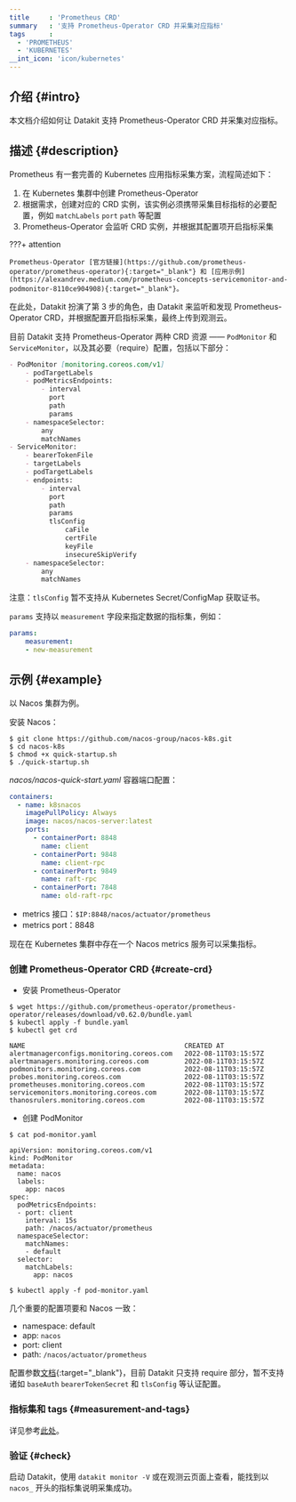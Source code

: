 ```yaml
---
title     : 'Prometheus CRD'
summary   : '支持 Prometheus-Operator CRD 并采集对应指标'
tags      :
  - 'PROMETHEUS'
  - 'KUBERNETES'
__int_icon: 'icon/kubernetes'
---
```


## 介绍 {#intro}

本文档介绍如何让 Datakit 支持 Prometheus-Operator CRD 并采集对应指标。

## 描述 {#description}

Prometheus 有一套完善的 Kubernetes 应用指标采集方案，流程简述如下：

1. 在 Kubernetes 集群中创建 Prometheus-Operator
2. 根据需求，创建对应的 CRD 实例，该实例必须携带采集目标指标的必要配置，例如 `matchLabels` `port` `path` 等配置
3. Prometheus-Operator 会监听 CRD 实例，并根据其配置项开启指标采集

<!-- markdownlint-disable MD046 -->
???+ attention

    Prometheus-Operator [官方链接](https://github.com/prometheus-operator/prometheus-operator){:target="_blank"} 和 [应用示例](https://alexandrev.medium.com/prometheus-concepts-servicemonitor-and-podmonitor-8110ce904908){:target="_blank"}。
<!-- markdownlint-enable -->

在此处，Datakit 扮演了第 3 步的角色，由 Datakit 来监听和发现 Prometheus-Operator CRD，并根据配置开启指标采集，最终上传到观测云。

目前 Datakit 支持 Prometheus-Operator 两种 CRD 资源 —— `PodMonitor` 和 `ServiceMonitor`，以及其必要（require）配置，包括以下部分：

```markdown
- PodMonitor [monitoring.coreos.com/v1]
    - podTargetLabels
    - podMetricsEndpoints:
        - interval
          port
          path
          params
    - namespaceSelector:
        any
        matchNames
- ServiceMonitor:
    - bearerTokenFile
    - targetLabels
    - podTargetLabels
    - endpoints:
        - interval
          port
          path
          params
          tlsConfig
              caFile
              certFile
              keyFile
              insecureSkipVerify
    - namespaceSelector:
        any
        matchNames
```

注意：`tlsConfig` 暂不支持从 Kubernetes Secret/ConfigMap 获取证书。

`params` 支持以 `measurement` 字段来指定数据的指标集，例如：

```yaml
params:
    measurement:
    - new-measurement
```

## 示例 {#example}

以 Nacos 集群为例。

安装 Nacos：

<!-- markdownlint-disable MD014 -->
```shell
$ git clone https://github.com/nacos-group/nacos-k8s.git
$ cd nacos-k8s
$ chmod +x quick-startup.sh
$ ./quick-startup.sh
```
<!-- markdownlint-enable -->

*nacos/nacos-quick-start.yaml* 容器端口配置：

```yaml
containers:
  - name: k8snacos
    imagePullPolicy: Always
    image: nacos/nacos-server:latest
    ports:
      - containerPort: 8848
        name: client
      - containerPort: 9848
        name: client-rpc
      - containerPort: 9849
        name: raft-rpc
      - containerPort: 7848
        name: old-raft-rpc
```

- metrics 接口：`$IP:8848/nacos/actuator/prometheus`
- metrics port：8848

现在在 Kubernetes 集群中存在一个 Nacos metrics 服务可以采集指标。

### 创建 Prometheus-Operator CRD {#create-crd}

- 安装 Prometheus-Operator

<!-- markdownlint-disable MD014 -->
```shell
$ wget https://github.com/prometheus-operator/prometheus-operator/releases/download/v0.62.0/bundle.yaml
$ kubectl apply -f bundle.yaml
$ kubectl get crd

NAME                                        CREATED AT
alertmanagerconfigs.monitoring.coreos.com   2022-08-11T03:15:57Z
alertmanagers.monitoring.coreos.com         2022-08-11T03:15:57Z
podmonitors.monitoring.coreos.com           2022-08-11T03:15:57Z
probes.monitoring.coreos.com                2022-08-11T03:15:57Z
prometheuses.monitoring.coreos.com          2022-08-11T03:15:57Z
servicemonitors.monitoring.coreos.com       2022-08-11T03:15:57Z
thanosrulers.monitoring.coreos.com          2022-08-11T03:15:57Z
```
<!-- markdownlint-enable -->

- 创建 PodMonitor

<!-- markdownlint-disable MD014 -->
``` shell
$ cat pod-monitor.yaml

apiVersion: monitoring.coreos.com/v1
kind: PodMonitor
metadata:
  name: nacos
  labels:
    app: nacos
spec:
  podMetricsEndpoints:
  - port: client
    interval: 15s
    path: /nacos/actuator/prometheus
  namespaceSelector:
    matchNames:
    - default
  selector:
    matchLabels:
      app: nacos

$ kubectl apply -f pod-monitor.yaml
```
<!-- markdownlint-enable -->

几个重要的配置项要和 Nacos 一致：

- namespace: default
- app: `nacos`
- port: client
- path: `/nacos/actuator/prometheus`

配置参数[文档](https://doc.crds.dev/github.com/prometheus-operator/kube-prometheus/monitoring.coreos.com/PodMonitor/v1@v0.7.0){:target="_blank"}，目前 Datakit 只支持 require 部分，暂不支持诸如 `baseAuth` `bearerTokenSecret` 和 `tlsConfig` 等认证配置。

### 指标集和 tags {#measurement-and-tags}

详见参考[此处](kubernetes-prom.md#measurement-and-tags)。

### 验证 {#check}

启动 Datakit，使用 `datakit monitor -V` 或在观测云页面上查看，能找到以 `nacos_` 开头的指标集说明采集成功。

